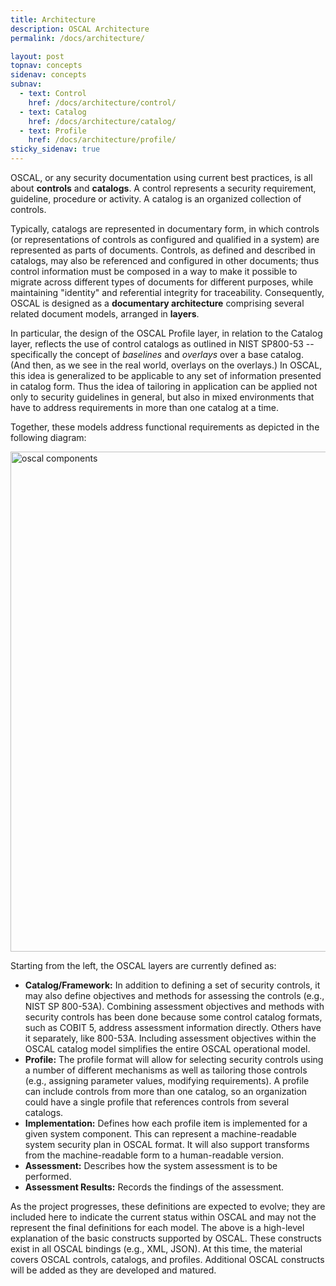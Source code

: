 ```yaml
---
title: Architecture
description: OSCAL Architecture
permalink: /docs/architecture/

layout: post
topnav: concepts
sidenav: concepts
subnav:
  - text: Control
    href: /docs/architecture/control/
  - text: Catalog
    href: /docs/architecture/catalog/
  - text: Profile
    href: /docs/architecture/profile/
sticky_sidenav: true
---
```


OSCAL, or any security documentation using current best practices, is all about **controls** and **catalogs**. A control represents a security requirement, guideline, procedure or activity. A catalog is an organized collection of controls.

Typically, catalogs are represented in documentary form, in which controls (or representations of controls as configured and qualified in a system) are represented as parts of documents. Controls, as defined and described in catalogs, may also be referenced and configured in other documents; thus control information must be composed in a way to make it possible to migrate across different types of documents for different purposes, while maintaining "identity" and referential integrity for traceability. Consequently, OSCAL is designed as a **documentary architecture** comprising several related document models, arranged in **layers**.

In particular, the design of the OSCAL Profile layer, in relation to the Catalog layer, reflects the use of control catalogs as outlined in NIST SP800-53 -- specifically the concept of *baselines* and *overlays* over a base catalog. (And then, as we see in the real world, overlays on the overlays.) In OSCAL, this idea is generalized to be applicable to any set of information presented in catalog form. Thus the idea of tailoring in application can be applied not only to security guidelines in general, but also in mixed environments that have to address requirements in more than one catalog at a time.

Together, these models address functional requirements as depicted in the following diagram:

<img src="/assets/img/oscal-components.png" alt="oscal components" width="800" />

Starting from the left, the OSCAL layers are currently defined as:

- **Catalog/Framework:** In addition to defining a set of security controls, it may also define objectives and methods for assessing the controls (e.g., NIST SP 800-53A). Combining assessment objectives and methods with security controls has been done because some control catalog formats, such as COBIT 5, address assessment information directly. Others have it separately, like 800-53A. Including assessment objectives within the OSCAL catalog model simplifies the entire OSCAL operational model.
- **Profile:** The profile format will allow for selecting security controls using a number of different mechanisms as well as tailoring those controls (e.g., assigning parameter values, modifying requirements). A profile can include controls from more than one catalog, so an organization could have a single profile that references controls from several catalogs.
- **Implementation:** Defines how each profile item is implemented for a given system component. This can represent a machine-readable system security plan in OSCAL format. It will also support transforms from the machine-readable form to a human-readable version.
- **Assessment:** Describes how the system assessment is to be performed.
- **Assessment Results:** Records the findings of the assessment.

As the project progresses, these definitions are expected to evolve; they are included here to indicate the current status within OSCAL and may not the represent the final definitions for each model.  The above is a high-level explanation of the basic constructs supported by OSCAL. These constructs exist in all OSCAL bindings (e.g., XML, JSON). At this time, the material covers OSCAL controls, catalogs, and profiles. Additional OSCAL constructs will be added as they are developed and matured.

